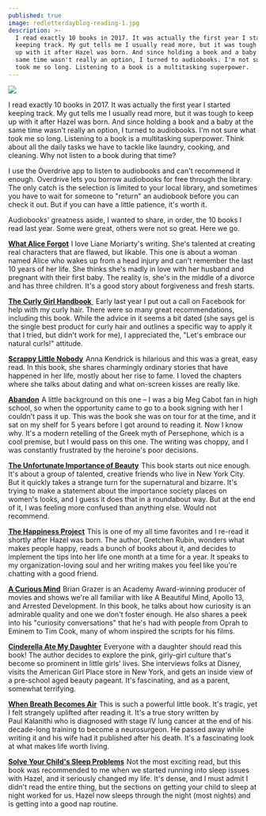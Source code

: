 ```yaml
---
published: true
image: redletterdayblog-reading-1.jpg
description: >-
  I read exactly 10 books in 2017. It was actually the first year I started
  keeping track. My gut tells me I usually read more, but it was tough to keep
  up with it after Hazel was born. And since holding a book and a baby at the
  same time wasn't really an option, I turned to audiobooks. I'm not sure what
  took me so long. Listening to a book is a multitasking superpower.
---
```

![]({{site.baseurl}}/img/redletterdayblog-reading-1.jpg)

I read exactly 10 books in 2017. It was actually the first year I started keeping track. My gut tells me I usually read more, but it was tough to keep up with it after Hazel was born. And since holding a book and a baby at the same time wasn't really an option, I turned to audiobooks. I'm not sure what took me so long. Listening to a book is a multitasking superpower. Think about all the daily tasks we have to tackle like laundry, cooking, and cleaning. Why not listen to a book during that time?

I use the Overdrive app to listen to audiobooks and can't recommend it enough. Overdrive lets you borrow audiobooks for free through the library. The only catch is the selection is limited to your local library, and sometimes you have to wait for someone to "return" an audiobook before you can check it out. But if you can have a little patience, it's worth it.

Audiobooks' greatness aside, I wanted to share, in order, the 10 books I read last year. Some were great, others were not so great. Here we go.

<a target="_blank" href="https://www.amazon.com/gp/product/0425247449/ref=as_li_tl?ie=UTF8&camp=1789&creative=9325&creativeASIN=0425247449&linkCode=as2&tag=redletterda04-20&linkId=bb866a150f8f4b96e9de8dfab501de5a">**What Alice Forgot**</a><img src="//ir-na.amazon-adsystem.com/e/ir?t=redletterda04-20&l=am2&o=1&a=0425247449" width="1" height="1" border="0" alt="" style="border:none !important; margin:0px !important;" /> I love Liane Moriarty's writing. She's talented at creating real characters that are flawed, but likable. This one is about a woman named Alice who wakes up from a head injury and can't remember the last 10 years of her life. She thinks she's madly in love with her husband and pregnant with their first baby. The reality is, she's in the middle of a divorce and has three children. It's a good story about forgiveness and fresh starts.

<a target="_blank" href="https://www.amazon.com/gp/product/B01FODC4W4/ref=as_li_tl?ie=UTF8&camp=1789&creative=9325&creativeASIN=B01FODC4W4&linkCode=as2&tag=redletterda04-20&linkId=8e8986abf56d3de5f266fec688ffe288"> **The Curly Girl Handbook** </a><img src="//ir-na.amazon-adsystem.com/e/ir?t=redletterda04-20&l=am2&o=1&a=B01FODC4W4" width="1" height="1" border="0" alt="" style="border:none !important; margin:0px !important;" /> Early last year I put out a call on Facebook for help with my curly hair. There were so many great recommendations, including this book. While the advice in it seems a bit dated (she says gel is the single best product for curly hair and outlines a specific way to apply it that I tried, but didn't work for me), I appreciated the, "Let's embrace our natural curls!" attitude.

<a target="_blank" href="https://www.amazon.com/gp/product/150111722X/ref=as_li_tl?ie=UTF8&camp=1789&creative=9325&creativeASIN=150111722X&linkCode=as2&tag=redletterda04-20&linkId=7cbe7348a5a5045cca354eb0e9b22c82">**Scrappy Little Nobody**</a><img src="//ir-na.amazon-adsystem.com/e/ir?t=redletterda04-20&l=am2&o=1&a=150111722X" width="1" height="1" border="0" alt="" style="border:none !important; margin:0px !important;" /> Anna Kendrick is hilarious and this was a great, easy read. In this book, she shares charmingly ordinary stories that have happened in her life, mostly about her rise to fame. I loved the chapters where she talks about dating and what on-screen kisses are really like. 

<a target="_blank" href="https://www.amazon.com/gp/product/0545284104/ref=as_li_tl?ie=UTF8&camp=1789&creative=9325&creativeASIN=0545284104&linkCode=as2&tag=redletterda04-20&linkId=3414eac2ffb2ed34ba8a169eb7556530">**Abandon**</a><img src="//ir-na.amazon-adsystem.com/e/ir?t=redletterda04-20&l=am2&o=1&a=0545284104" width="1" height="1" border="0" alt="" style="border:none !important; margin:0px !important;" /> A little background on this one – I was a big Meg Cabot fan in high school, so when the opportunity came to go to a book signing with her I couldn't pass it up. This was the book she was on tour for at the time, and it sat on my shelf for 5 years before I got around to reading it. Now I know why. It's a modern retelling of the Greek myth of Persephone, which is a cool premise, but I would pass on this one. The writing was choppy, and I was constantly frustrated by the heroine's poor decisions. 

<a target="_blank" href="https://www.amazon.com/gp/product/0393352307/ref=as_li_tl?ie=UTF8&camp=1789&creative=9325&creativeASIN=0393352307&linkCode=as2&tag=redletterda04-20&linkId=dc8e745d144732de0bccfe61fe0aaa59">**The Unfortunate Importance of Beauty**</a><img src="//ir-na.amazon-adsystem.com/e/ir?t=redletterda04-20&l=am2&o=1&a=0393352307" width="1" height="1" border="0" alt="" style="border:none !important; margin:0px !important;" /> This book starts out nice enough. It's about a group of talented, creative friends who live in New York City. But it quickly takes a strange turn for the supernatural and bizarre. It's trying to make a statement about the importance society places on women's looks, and I guess it does that in a roundabout way. But at the end of it, I was feeling more confused than anything else. Would not recommend.

<a target="_blank" href="https://www.amazon.com/gp/product/0062414852/ref=as_li_tl?ie=UTF8&camp=1789&creative=9325&creativeASIN=0062414852&linkCode=as2&tag=redletterda04-20&linkId=313fe0e7ffef7e4ae8ef4b50a05eca75">**The Happiness Project**</a><img src="//ir-na.amazon-adsystem.com/e/ir?t=redletterda04-20&l=am2&o=1&a=0062414852" width="1" height="1" border="0" alt="" style="border:none !important; margin:0px !important;" /> This is one of my all time favorites and I re-read it shortly after Hazel was born. The author, Gretchen Rubin, wonders what makes people happy, reads a bunch of books about it, and decides to implement the tips into her life one month at a time for a year. It speaks to my organization-loving soul and her writing makes you feel like you're chatting with a good friend. 

<a target="_blank" href="https://www.amazon.com/gp/product/1476730776/ref=as_li_tl?ie=UTF8&camp=1789&creative=9325&creativeASIN=1476730776&linkCode=as2&tag=redletterda04-20&linkId=db4f8243bbc194f0dff4c31e5057d2a8">**A Curious Mind**</a><img src="//ir-na.amazon-adsystem.com/e/ir?t=redletterda04-20&l=am2&o=1&a=1476730776" width="1" height="1" border="0" alt="" style="border:none !important; margin:0px !important;" /> Brian Grazer is an Academy Award-winning producer of movies and shows we're all familiar with like A Beautiful Mind, Apollo 13, and Arrested Development. In this book, he talks about how curiosity is an admirable quality and one we don't foster enough. He also shares a peek into his "curiosity conversations" that he's had with people from Oprah to Eminem to Tim Cook, many of whom inspired the scripts for his films.

<a target="_blank" href="https://www.amazon.com/gp/product/0061711535/ref=as_li_tl?ie=UTF8&camp=1789&creative=9325&creativeASIN=0061711535&linkCode=as2&tag=redletterda04-20&linkId=bffccdfe5c6b22794e313390a031af8c">**Cinderella Ate My Daughter**</a><img src="//ir-na.amazon-adsystem.com/e/ir?t=redletterda04-20&l=am2&o=1&a=0061711535" width="1" height="1" border="0" alt="" style="border:none !important; margin:0px !important;" /> Everyone with a daughter should read this book! The author decides to explore the pink, girly-girl culture that's become so prominent in little girls' lives. She interviews folks at Disney, visits the American Girl Place store in New York, and gets an inside view of a pre-school aged beauty pageant. It's fascinating, and as a parent, somewhat terrifying.

<a target="_blank" href="https://www.amazon.com/gp/product/081298840X/ref=as_li_tl?ie=UTF8&camp=1789&creative=9325&creativeASIN=081298840X&linkCode=as2&tag=redletterda04-20&linkId=91efbd719187ba290c0dfd5f9f02075a">**When Breath Becomes Air**</a><img src="//ir-na.amazon-adsystem.com/e/ir?t=redletterda04-20&l=am2&o=1&a=081298840X" width="1" height="1" border="0" alt="" style="border:none !important; margin:0px !important;" /> This is such a powerful little book. It's tragic, yet I felt strangely uplifted after reading it. It's a true story written by Paul Kalanithi who is diagnosed with stage IV lung cancer at the end of his decade-long training to become a neurosurgeon. He passed away while writing it and his wife had it published after his death. It's a fascinating look at what makes life worth living.

<a target="_blank" href="https://www.amazon.com/gp/product/0743201639/ref=as_li_tl?ie=UTF8&camp=1789&creative=9325&creativeASIN=0743201639&linkCode=as2&tag=redletterda04-20&linkId=9f884020f8767df498feb3660b50f642">**Solve Your Child's Sleep Problems**</a><img src="//ir-na.amazon-adsystem.com/e/ir?t=redletterda04-20&l=am2&o=1&a=0743201639" width="1" height="1" border="0" alt="" style="border:none !important; margin:0px !important;" /> Not the most exciting read, but this book was recommended to me when we started running into sleep issues with Hazel, and it seriously changed my life. It's dense, and I must admit I didn't read the entire thing, but the sections on getting your child to sleep at night worked for us. Hazel now sleeps through the night (most nights) and is getting into a good nap routine.

